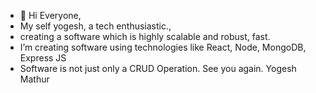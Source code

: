 - 👋 Hi Everyone,
- My self yogesh, a tech enthusiastic.,
- creating a software which is highly scalable and robust, fast.
- I’m creating software using technologies like React, Node, MongoDB, Express JS 
- Software is not just only a CRUD Operation.
See you again.
Yogesh Mathur
